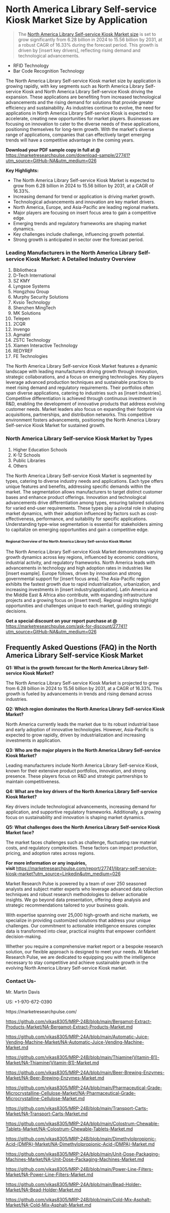 
<h1>North America Library Self-service Kiosk Market&nbsp;Size by Application</h1><blockquote><p>The <a href="https://marketresearchpulse.com/download-sample/27741?utm_source=GitHub-NA&amp;utm_medium=026">North America Library Self-service Kiosk Market size</a> is set to grow significantly from 6.28 billion in 2024 to 15.56 billion by 2031, at a robust CAGR of 16.33% during the forecast period. This growth is driven by [insert key drivers], reflecting rising demand and technological advancements.</p></blockquote><ul><li>RFID Technology<li> Bar Code Recognition Technology</li></ul><p>The North America Library Self-service Kiosk market size by application is growing rapidly, with key segments such as North America Library Self-service Kiosk and North America Library Self-service Kiosk driving the expansion. These applications are benefiting from increased technological advancements and the rising demand for solutions that provide greater efficiency and sustainability. As industries continue to evolve, the need for applications in North America Library Self-service Kiosk is expected to accelerate, creating new opportunities for market players. Businesses are focusing on innovation to cater to the diverse needs of these applications, positioning themselves for long-term growth. With the market's diverse range of applications, companies that can effectively target emerging trends will have a competitive advantage in the coming years.</p><p><strong>Download your PDF sample copy in full at @ </strong><a href="https://marketresearchpulse.com/download-sample/27741?utm_source=GitHub-NA&amp;utm_medium=026">https://marketresearchpulse.com/download-sample/27741?utm_source=GitHub-NA&amp;utm_medium=026</a></p><p><strong>Key Highlights: </strong></p><ul><li>The North America Library Self-service Kiosk Market is expected to grow from 6.28 billion in 2024 to 15.56 billion by 2031, at a CAGR of 16.33%.</li><li>Increasing demand for trend or application is driving market growth.</li><li>Technological advancements and innovation are key market drivers.</li><li>North America, Europe, and Asia-Pacific are leading regional markets.</li><li>Major players are focusing on insert focus area to gain a competitive edge.</li><li>Emerging trends and regulatory frameworks are shaping market dynamics.</li><li>Key challenges include challenge, influencing growth potential.</li><li>Strong growth is anticipated in sector over the forecast period.</li></ul><h3>Leading Manufacturers in the North America Library Self-service Kiosk Market: A Detailed Industry Overview</h3><ol><li>Bibliotheca</li><li>D-Tech International</li><li>SZ KMY</li><li>Lyngsoe Systems</li><li>Hongzhou Group</li><li>Murphy Security Solutions</li><li>Kvsio Technology</li><li>Shenzhen MingTech</li><li>MK Solutions</li><li>Telepen</li><li>2CQR</li><li>Invengo</li><li>Agmatel</li><li>ZSTC Technology</li><li>Xiamen Interactive Technology</li><li>REDYREF</li><li>FE Technologies</li></ol><div class="flex max-w-full flex-col flex-grow"><div class="min-h-8 text-message flex w-full flex-col items-end gap-2 whitespace-normal break-words [.text-message+&amp;]:mt-5" dir="auto" data-message-author-role="assistant" data-message-id="fd8432e4-4910-450d-b182-61b7bfb0a01f" data-message-model-slug="gpt-4o"><div class="flex w-full flex-col gap-1 empty:hidden first:pt-[3px]"><div class="markdown prose w-full break-words dark:prose-invert light"><p>The North America Library Self-service Kiosk Market features a dynamic landscape with leading manufacturers driving growth through innovation, strategic collaborations, and a focus on emerging technologies. Key players leverage advanced production techniques and sustainable practices to meet rising demand and regulatory requirements. Their portfolios often span diverse applications, catering to industries such as [insert industries]. Competitive differentiation is achieved through continuous investment in R&amp;D, enabling the development of innovative products that address evolving customer needs. Market leaders also focus on expanding their footprint via acquisitions, partnerships, and distribution networks. This competitive environment fosters advancements, positioning the North America Library Self-service Kiosk Market for sustained growth.</p></div></div></div></div><h3>North America Library Self-service Kiosk Market by Types</h3><ol><li>Higher Education Schools<li> K-12 Schools<li> Public Libraries<li> Others</li></ol><div class="flex max-w-full flex-col flex-grow"><div class="min-h-8 text-message flex w-full flex-col items-end gap-2 whitespace-normal break-words [.text-message+&amp;]:mt-5" dir="auto" data-message-author-role="assistant" data-message-id="084470be-0bb7-4664-bddf-5156b4f41249" data-message-model-slug="gpt-4o-mini"><div class="flex w-full flex-col gap-1 empty:hidden first:pt-[3px]"><div class="markdown prose w-full break-words dark:prose-invert light"><p>The North America Library Self-service Kiosk Market is segmented by types, catering to diverse industry needs and applications. Each type offers unique features and benefits, addressing specific demands within the market. The segmentation allows manufacturers to target distinct customer bases and enhance product offerings. Innovation and technological advancements drive differentiation among types, ensuring tailored solutions for varied end-user requirements. These types play a pivotal role in shaping market dynamics, with their adoption influenced by factors such as cost-effectiveness, performance, and suitability for specific applications. Understanding type-wise segmentation is essential for stakeholders aiming to capitalize on emerging opportunities and gain a competitive edge.</p></div></div></div></div><h3><span style="font-size: 11px;">Regional Overview of the North America Library Self-service Kiosk Market</span></h3><div class="flex max-w-full flex-col flex-grow"><div class="min-h-8 text-message flex w-full flex-col items-end gap-2 whitespace-normal break-words [.text-message+&amp;]:mt-5" dir="auto" data-message-author-role="assistant" data-message-id="e9038762-ce64-4e30-91c9-9bd413514231" data-message-model-slug="gpt-4o-mini"><div class="flex w-full flex-col gap-1 empty:hidden first:pt-[3px]"><div class="markdown prose w-full break-words dark:prose-invert light"><p>The North America Library Self-service Kiosk Market demonstrates varying growth dynamics across key regions, influenced by economic conditions, industrial activity, and regulatory frameworks. North America leads with advancements in technology and high adoption rates in industries like [insert example]. Europe follows, driven by innovation and strong governmental support for [insert focus area]. The Asia-Pacific region exhibits the fastest growth due to rapid industrialization, urbanization, and increasing investments in [insert industry/application]. Latin America and the Middle East &amp; Africa also contribute, with expanding infrastructure projects and a growing focus on [insert trend]. Regional insights highlight opportunities and challenges unique to each market, guiding strategic decisions.</p></div></div></div></div><p><strong>Get a special discount on your report purchase at @ </strong><a href="https://marketresearchpulse.com/ask-for-discount/27741?utm_source=GitHub-NA&amp;utm_medium=026">https://marketresearchpulse.com/ask-for-discount/27741?utm_source=GitHub-NA&amp;utm_medium=026</a></p><h2>Frequently Asked Questions (FAQ) in the North America Library Self-service Kiosk Market</h2><p><strong>Q1: What is the growth forecast for the North America Library Self-service Kiosk Market?</strong></p><p>The North America Library Self-service Kiosk Market is projected to grow from 6.28 billion in 2024 to 15.56 billion by 2031, at a CAGR of 16.33%. This growth is fueled by advancements in trends and rising demand across industries.</p><p><strong>Q2: Which region dominates the North America Library Self-service Kiosk Market?</strong></p><p>North America currently leads the market due to its robust industrial base and early adoption of innovative technologies. However, Asia-Pacific is expected to grow rapidly, driven by industrialization and increasing investments in application.</p><p><strong>Q3: Who are the major players in the North America Library Self-service Kiosk Market?</strong></p><p>Leading manufacturers include North America Library Self-service Kiosk, known for their extensive product portfolios, innovation, and strong presence. These players focus on R&amp;D and strategic partnerships to maintain competitiveness.</p><p><strong>Q4: What are the key drivers of the North America Library Self-service Kiosk Market?</strong></p><p>Key drivers include technological advancements, increasing demand for application, and supportive regulatory frameworks. Additionally, a growing focus on sustainability and innovation is shaping market dynamics.</p><p><strong>Q5: What challenges does the North America Library Self-service Kiosk Market face?</strong></p><p>The market faces challenges such as challenge, fluctuating raw material costs, and regulatory complexities. These factors can impact production, pricing, and adoption rates across regions.</p><p><strong>For more information or any inquiries, visit&nbsp;</strong><a href="https://marketresearchpulse.com/report/27741/library-self-service-kiosk-market?utm_source=Linkedin&utm_medium=026">https://marketresearchpulse.com/report/27741/library-self-service-kiosk-market?utm_source=Linkedin&utm_medium=026</a></p><p>Market Research Pulse is powered by a team of over 250 seasoned analysts and subject matter experts who leverage advanced data collection techniques and robust research methodologies to deliver actionable insights. We go beyond data presentation, offering deep analysis and strategic recommendations tailored to your business goals.</p><p>With expertise spanning over 25,000 high-growth and niche markets, we specialize in providing customized solutions that address your unique challenges. Our commitment to actionable intelligence ensures complex data is transformed into clear, practical insights that empower confident decision-making.</p><p>Whether you require a comprehensive market report or a bespoke research solution, our flexible approach is designed to meet your needs. At Market Research Pulse, we are dedicated to equipping you with the intelligence necessary to stay competitive and achieve sustainable growth in the evolving North America Library Self-service Kiosk market.</p><h3><strong>Contact Us-</strong></h3><p>Mr. Martin Davis</p><p>US: +1-970-672-0390</p><p>https://marketresearchpulse.com/</p><p><a href="https://github.com/vikas8305/MRP-24B/blob/main/Bergamot-Extract-Products-Market/NA-Bergamot-Extract-Products-Market.md">https://github.com/vikas8305/MRP-24B/blob/main/Bergamot-Extract-Products-Market/NA-Bergamot-Extract-Products-Market.md</a></p><p><a href="https://github.com/vikas8305/MRP-24A/blob/main/Automatic-Juice-Vending-Machine-Market/NA-Automatic-Juice-Vending-Machine-Market.md">https://github.com/vikas8305/MRP-24A/blob/main/Automatic-Juice-Vending-Machine-Market/NA-Automatic-Juice-Vending-Machine-Market.md</a></p><p><a href="https://github.com/vikas8305/MRP-24B/blob/main/Thiamine(Vitamin-B1)-Market/NA-Thiamine(Vitamin-B1)-Market.md">https://github.com/vikas8305/MRP-24B/blob/main/Thiamine(Vitamin-B1)-Market/NA-Thiamine(Vitamin-B1)-Market.md</a></p><p><a href="https://github.com/vikas8305/MRP-24A/blob/main/Beer-Brewing-Enzymes-Market/NA-Beer-Brewing-Enzymes-Market.md">https://github.com/vikas8305/MRP-24A/blob/main/Beer-Brewing-Enzymes-Market/NA-Beer-Brewing-Enzymes-Market.md</a></p><p><a href="https://github.com/vikas8305/MRP-24A/blob/main/Pharmaceutical-Grade-Microcrystalline-Cellulose-Market/NA-Pharmaceutical-Grade-Microcrystalline-Cellulose-Market.md">https://github.com/vikas8305/MRP-24A/blob/main/Pharmaceutical-Grade-Microcrystalline-Cellulose-Market/NA-Pharmaceutical-Grade-Microcrystalline-Cellulose-Market.md</a></p><p><a href="https://github.com/vikas8305/MRP-24B/blob/main/Transport-Carts-Market/NA-Transport-Carts-Market.md">https://github.com/vikas8305/MRP-24B/blob/main/Transport-Carts-Market/NA-Transport-Carts-Market.md</a></p><p><a href="https://github.com/vikas8305/MRP-24A/blob/main/Colostrum-Chewable-Tablets-Market/NA-Colostrum-Chewable-Tablets-Market.md">https://github.com/vikas8305/MRP-24A/blob/main/Colostrum-Chewable-Tablets-Market/NA-Colostrum-Chewable-Tablets-Market.md</a></p><p><a href="https://github.com/vikas8305/MRP-24B/blob/main/Dimethylolpropionic-Acid-(DMPA)-Market/NA-Dimethylolpropionic-Acid-(DMPA)-Market.md">https://github.com/vikas8305/MRP-24B/blob/main/Dimethylolpropionic-Acid-(DMPA)-Market/NA-Dimethylolpropionic-Acid-(DMPA)-Market.md</a></p><p><a href="https://github.com/vikas8305/MRP-24A/blob/main/Unit-Dose-Packaging-Machines-Market/NA-Unit-Dose-Packaging-Machines-Market.md">https://github.com/vikas8305/MRP-24A/blob/main/Unit-Dose-Packaging-Machines-Market/NA-Unit-Dose-Packaging-Machines-Market.md</a></p><p><a href="https://github.com/vikas8305/MRP-24B/blob/main/Power-Line-Filters-Market/NA-Power-Line-Filters-Market.md">https://github.com/vikas8305/MRP-24B/blob/main/Power-Line-Filters-Market/NA-Power-Line-Filters-Market.md</a></p><p><a href="https://github.com/vikas8305/MRP-24A/blob/main/Bead-Holder-Market/NA-Bead-Holder-Market.md">https://github.com/vikas8305/MRP-24A/blob/main/Bead-Holder-Market/NA-Bead-Holder-Market.md</a></p><p><a href="https://github.com/vikas8305/MRP-24B/blob/main/Cold-Mix-Asphalt-Market/NA-Cold-Mix-Asphalt-Market.md">https://github.com/vikas8305/MRP-24B/blob/main/Cold-Mix-Asphalt-Market/NA-Cold-Mix-Asphalt-Market.md</a></p>
